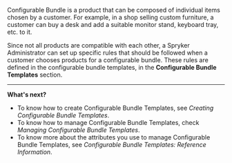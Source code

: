 Configurable Bundle is a product that can be composed of individual items chosen by a customer. For example, in a shop selling custom furniture, a customer can buy a desk and add a suitable monitor stand, keyboard tray, etc. to it.

Since not all products are compatible with each other, a Spryker Administrator can set up specific rules that should be followed when a customer chooses products for a configurable bundle. These rules are defined in the configurable bundle templates, in the **Configurable Bundle Templates** section.
***

**What's next?**

* To know how to create Configurable Bundle Templates, see *Creating Configurable Bundle Templates*.
* To know how to manage Configurable Bundle Templates, check *Managing Configurable Bundle Templates*.
* To know more about the attributes you use to manage Configurable Bundle Templates, see *Configurable Bundle Templates: Reference Information*.